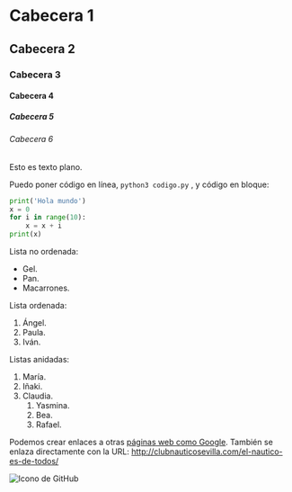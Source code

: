 # Cabecera 1

## Cabecera 2

### Cabecera 3

#### Cabecera 4

##### Cabecera 5

###### Cabecera 6

Esto es texto plano.

Puedo poner código en línea, `python3 codigo.py` , y código en bloque: 

```python
print('Hola mundo')
x = 0
for i in range(10):
    x = x + i
print(x)
```

Lista no ordenada:

* Gel.
* Pan.
* Macarrones.

Lista ordenada:

1. Ángel.
2. Paula.
3. Iván.

Listas anidadas:

1. María.
2. Iñaki.
3. Claudia.
    1. Yasmina.
    2. Bea.
    3. Rafael. 

Podemos crear enlaces a otras [páginas web como Google](http://google.com). También se enlaza directamente con la URL:
http://clubnauticosevilla.com/el-nautico-es-de-todos/

![Icono de GitHub](https://www.google.es/search?q=INAKIEGUIA1998&client=ubuntu&hs=8PG&channel=fs&source=lnms&tbm=isch&sa=X&ved=0ahUKEwipreGx7-vPAhVKFMAKHfHDBwcQ_AUICSgC&biw=1023&bih=621#imgrc=ergSZWVIQeBNdM%3A)
